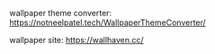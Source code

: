 wallpaper theme converter:
https://notneelpatel.tech/WallpaperThemeConverter/

wallpaper site: https://wallhaven.cc/
